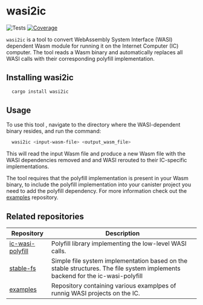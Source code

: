 

# wasi2ic

![Tests](https://github.com/wasm-forge/wasi2ic/actions/workflows/rust.yml/badge.svg?event=push)
[![Coverage](https://codecov.io/gh/wasm-forge/wasi2ic/graph/badge.svg?token=XE48Z6JSYS)](https://codecov.io/gh/wasm-forge/wasi2ic)

`wasi2ic` is a tool to convert WebAssembly System Interface (WASI) dependent Wasm module for running it on the Internet Computer (IC) computer. The tool reads a Wasm binary and automatically replaces all WASI calls with their corresponding polyfill implementation.


## Installing wasi2ic

```bash
  cargo install wasi2ic
```

## Usage

To use this tool , navigate to the directory where the WASI-dependent binary resides, and run the command:

```bash
  wasi2ic <input-wasm-file> <output_wasm_file>
```

This will read the input Wasm file and produce a new Wasm file with the WASI dependencies removed and and WASI rerouted to their IC-specific implementations.


The tool requires that the polyfill implementation is present in your Wasm binary, to include the polyfill implementation into your canister project you need to add the polyfill dependency. For more information check out the [examples](https://github.com/wasm-forge/examples) repository.


## Related repositories


| Repository                                    |  Description                  | 
| --------------------------------------------- | ----------------------------- |
| [ic-wasi-polyfill](https://github.com/wasm-forge/ic-wasi-polyfill) | Polyfill library implementing the low-level WASI calls. |
| [stable-fs](https://github.com/wasm-forge/stable-fs) | Simple file system implementation based on the stable structures. The file system implements backend for the ic-wasi-polyfill |
| [examples](https://github.com/wasm-forge/examples) | Repository containing various examplpes of runnig WASI projects on the IC. |
